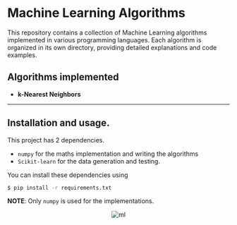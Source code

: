 # Machine Learning Algorithms

This repository contains a collection of Machine Learning algorithms implemented in various programming languages. Each algorithm is organized in its own directory, providing detailed explanations and code examples.

## Algorithms implemented
  * **k-Nearest Neighbors**

---

## Installation and usage.

This project has 2 dependencies.

- `numpy` for the maths implementation and writing the algorithms
- `Scikit-learn` for the data generation and testing.

You can install these dependencies using

```sh
$ pip install -r requirements.txt
```

**NOTE**: Only `numpy` is used for the implementations.

<p align="center">
  <img src="https://ict.iitk.ac.in/wp-content/uploads/machine-learning-1.jpg" alt="ml"/>
</p>
